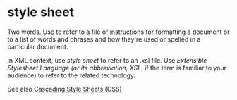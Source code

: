 # style sheet

Two
words. Use to refer to a file of instructions for formatting
a document or to a list of words and phrases and how they're
used or spelled in a particular document.

In XML context, use *style sheet* to refer to an .xsl file. Use *Extensible Stylesheet Language (*or its abbreviation*,* *XSL*, if the term is familiar to your audience) to refer to the related technology.

See also [](/style-guide/a-z-word-list-term-collections/c/cascading-style-sheets-css)[](/style-guide/a-z-word-list-term-collections/c/cascading-style-sheets-css)[Cascading Style Sheets (CSS)](/style-guide/a-z-word-list-term-collections/c/cascading-style-sheets-css)
